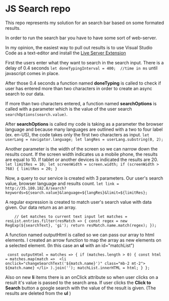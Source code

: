 # JS Search repo

This repo represents my solution for an search bar based on some formated results.

In order to run the search bar you have to have some sort of web-server.

In my opinion, the easiest way to pull out results is to use Visual Studio Code as a text-editor and install  the [Live Server Extension](https://marketplace.visualstudio.com/items?itemName=ritwickdey.LiveServer)

First the users enter what they want to search in the search input. There is a delay of 0.4 seconds `let doneTypingInterval = 400;  //time in ms` until javascript comes in place. 

After those 0.4 seconds a function named **doneTyping** is called to check if user has entered more than two characters in order to create an async search to our data. 

If more than two characters entered, a function named **searchOptions** is called with a parameter which is the value of the user search `searchOptions(search.value)`.

After **searchOptions** is called my code is taking as a parameter the browser language and because many languages are outlined with a two to four label (ex. en-US), the code takes only the first two characters as input. `let userLang = navigator.language; let langRes = userLang.substring(0, 2);`

Another parameter is the width of the screen so we can narrow down the results count. If the screen width indicates us a mobile phone, the results are equal to 10. If tablet or another devices is indicated the results are 20.
`   let limitRes = 10;
    let screenWidth = screen.width;
    if (screenWidth > 768) {
        limitRes = 20;
    }`
    
Now, a query to our service is created with 3 parameters. Our user's search value, browser language and results count.
`let link = http://35.180.182.8/search?keywords=${search.value}&language=${langRes}&limit=${limitRes};`


A regular expression is created to match user's search value with data given. Our data return as an array.

`    // Get matches to current text input
    let matches = resList.entries.filter(resMatch => {
        const regex = new RegExp(${searchText}, 'gi');
        return resMatch.name.match(regex);
    });`
    
A function named outputHtml is called so we can pass our array to html elements. I created an arrow function to map the array as new elements on a selected element. (In this case an **ul** with an id="matchList")
   
   `
   const outputHtml = matches => {
    if (matches.length > 0) {
        const html = matches.map(match => 
        <li onclick="changeSearchText('${match.name}')" class="mb-2 mt-2">
            ${match.name}
        </li>
        ).join('');
        matchList.innerHTML = html;
    }
};`

Also on new **li** items there is an onClick attribute so when user clicks on a result it's value is passed to the search area. If user clicks the **Click to Search** button a google search with the value of the result is given. (The results are deleted from the **ul** )


